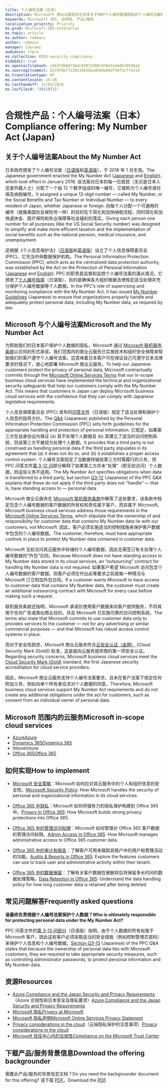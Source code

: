 ```yaml
---
title: 个人编号法案（日本）
description: Microsoft 商业云服务符合日本关于保护个人编号数据隐私的个人编号法案标准。
keywords: Microsoft 365, 合规性, 产品/服务
localization_priority: Priority
ms.prod: Microsoft-365-enterprise
ms.topic: article
ms.author: robmazz
author: robmazz
manager: laurawi
audience: itpro
ms.collection: M365-security-compliance
hideEdit: true
ms.openlocfilehash: c6637db6b73bdc83972d90c938efede0b70938ad
ms.sourcegitcommit: b2197dbf723d11992bbad568a84df3ef3cff421d
ms.translationtype: HT
ms.contentlocale: zh-CN
ms.lasthandoff: 11/04/2019
ms.locfileid: "39218711"
---
```

# <a name="compliance-offering-my-number-act-japan"></a><span data-ttu-id="ee920-104">合规性产品：个人编号法案（日本）</span><span class="sxs-lookup"><span data-stu-id="ee920-104">Compliance offering: My Number Act (Japan)</span></span>

## <a name="about-the-my-number-act"></a><span data-ttu-id="ee920-105">关于个人编号法案</span><span class="sxs-lookup"><span data-stu-id="ee920-105">About the My Number Act</span></span>

<span data-ttu-id="ee920-106">日本政府颁发了个人编号法案（[日语版](https://elaws.e-gov.go.jp/search/elawsSearch/elaws_search/lsg0500/viewContents?lawId=425AC0000000027_20180627_430AC0000000066)和[英语版](https://www.ppc.go.jp/files/pdf/en3.pdf)），于 2016 年 1 月生效。</span><span class="sxs-lookup"><span data-stu-id="ee920-106">The Japanese government enacted the My Number Act ([Japanese](https://elaws.e-gov.go.jp/search/elawsSearch/elaws_search/lsg0500/viewContents?lawId=425AC0000000027_20180627_430AC0000000066) and [English](https://www.ppc.go.jp/files/pdf/en3.pdf)), which took effect in January 2016.</span></span> <span data-ttu-id="ee920-107">该法案对日本的每一位居民（无论是日本人还是外籍人士）分配了一个由 12 个数字组成的唯一编号，它被称为个人编号或社保及纳税编号。</span><span class="sxs-lookup"><span data-stu-id="ee920-107">It assigned a unique 12-digit number — called My Number, or the Social Benefits and Tax Number or Individual Number — to every resident of Japan, whether Japanese or foreign.</span></span> <span data-ttu-id="ee920-108">向每个人分配一个可通用的编号（就像美国社会保险号一样）的目的在于简化和加快纳税流程，同时简化和加快退休金、医疗保险和失业保障等社会福利的落实。</span><span class="sxs-lookup"><span data-stu-id="ee920-108">Giving each person one number for all purposes (like the US Social Security number) was designed to simplify and make more efficient taxation and the implementation of social benefits such as the national pension, medical insurance, and unemployment.</span></span>

<span data-ttu-id="ee920-109">还根据《个人信息保护法》（[日语版](https://www.ppc.go.jp/personal/preparation/)和[英语版](https://www.ppc.go.jp/en/legal/)）设立了个人信息保障委员会 (PPC)，它充当中央数据保护机构。</span><span class="sxs-lookup"><span data-stu-id="ee920-109">The Personal Information Protection Commission (PPC), which acts as the centralized data protection authority, was established by the Act on the Protection of Personal Information ([Japanese](https://www.ppc.go.jp/personal/preparation/) and [English](https://www.ppc.go.jp/en/legal/)).</span></span> <span data-ttu-id="ee920-110">PPC 的职责是监督和监控个人编号法案的遵从情况，它颁发了[个人编号指南](https://www.ppc.go.jp/legal/policy/faq/)（日语版），目的是确保各大组织根据法律规定适当处理并充分保护个人编号数据等个人数据。</span><span class="sxs-lookup"><span data-stu-id="ee920-110">In the PPC’s role of supervising and monitoring compliance with the My Number Act, it has issued [My Number Guidelines](https://www.ppc.go.jp/legal/policy/faq/) (Japanese) to ensure that organizations properly handle and adequately protect personal data, including My Number data, as required by law.</span></span>

## <a name="microsoft-and-the-my-number-act"></a><span data-ttu-id="ee920-111">Microsoft 与个人编号法案</span><span class="sxs-lookup"><span data-stu-id="ee920-111">Microsoft and the My Number Act</span></span>

<span data-ttu-id="ee920-112">为帮助我们的日本客户保护个人数据的隐私，Microsoft 通过 [Microsoft 联机服务条款](https://www.microsoftvolumelicensing.com/DocumentSearch.aspx?Mode=3&DocumentTypeId=31)以合同的形式承诺，我们范围内的商业云服务已实施技术和组织安全保障来帮助我们的客户遵守个人编号法案。这意味着日本客户可在保证自己可遵守日本法律要求的情况下，放心地部署 Microsoft 商业云服务。</span><span class="sxs-lookup"><span data-stu-id="ee920-112">To help our Japanese customers protect the privacy of personal data, Microsoft contractually commits through the [Microsoft Online Services Terms](https://www.microsoftvolumelicensing.com/DocumentSearch.aspx?Mode=3&DocumentTypeId=31) that our in-scope business cloud services have implemented the technical and organizational security safeguards that help our customers comply with the My Number Act. This means that customers in Japan can deploy Microsoft business cloud services with the confidence that they can comply with Japanese legislative requirements.</span></span>

<span data-ttu-id="ee920-113">个人信息保障委员会 (PPC) 发布的[问答文件](https://www.ppc.go.jp/legal/policy/faq/)（日语版）规定了适当处理和保护个人信息的指导方针。</span><span class="sxs-lookup"><span data-stu-id="ee920-113">The [Q\&A](https://www.ppc.go.jp/legal/policy/faq/) (Japanese) published by the Personal Information Protection Commission (PPC) sets forth guidelines for the appropriate handling and protection of personal information.</span></span> <span data-ttu-id="ee920-114">它规定，如果第三方在自身协议内保证 (a) 其不处理个人数据且 (b) 其建立了适当的访问控制系统，则该第三方不被视为处理个人数据。</span><span class="sxs-lookup"><span data-stu-id="ee920-114">It provides that a third party is not construed as handling personal data if the third party stipulates in its agreement that (a) it does not do so, and (b) it establishes a proper access control system.</span></span> <span data-ttu-id="ee920-115">个人编号法案规定了当数据传输给第三方时需履行的义务，但 PPC 问答文件[第 3-12 问](https://www.ppc.go.jp/legal/policy/faq/)部分解释了如果第三方并未“处理”（即无权访问）个人数据，则这些义务不适用。</span><span class="sxs-lookup"><span data-stu-id="ee920-115">The My Number Act specifies obligations when data is transferred to a third party, but section [Q3-12](https://www.ppc.go.jp/legal/policy/faq/) (Japanese) of the PPC Q\&A explains that these do not apply if the third party does not “handle” — that is, have standing access to — personal data.</span></span>

<span data-ttu-id="ee920-116">Microsoft 商业云服务在 [Microsoft 联机服务条款](https://www.microsoftvolumelicensing.com/DocumentSearch.aspx?Mode=3&DocumentTypeId=31)中解答了这些要求，该条款中规定包含个人编号数据的客户数据的所有权和责任属于客户，而非属于 Microsoft。</span><span class="sxs-lookup"><span data-stu-id="ee920-116">Microsoft business cloud services address those requirements in the [Microsoft Online Services Terms](https://www.microsoftvolumelicensing.com/DocumentSearch.aspx?Mode=3&DocumentTypeId=31), which stipulate that the ownership of and responsibility for customer data that contains My Number data lie with our customers, not Microsoft.</span></span> <span data-ttu-id="ee920-117">因此，客户必须实施适当的控制措施来保护客户数据中包含的个人编号数据。</span><span class="sxs-lookup"><span data-stu-id="ee920-117">The customer, therefore, must have appropriate controls in place to protect My Number data contained in customer data.</span></span>

<span data-ttu-id="ee920-118">Microsoft 无权访问其云服务中存储的个人编号数据，因此无需签订有关处理个人编号数据的“外包”合同。</span><span class="sxs-lookup"><span data-stu-id="ee920-118">Because Microsoft does not have standing access to My Number data stored in its cloud services, an “outsourcing” contract for handling My Number data is not required.</span></span> <span data-ttu-id="ee920-119">如果客户希望 Microsoft 访问包含个人编号数据的客户数据，则客户必须在作出此等要求之前就每一种情况与 Microsoft 订立附加外包合同。</span><span class="sxs-lookup"><span data-stu-id="ee920-119">If a customer wants Microsoft to have access to customer data that contains My Number data, the customer must create an additional outsourcing contract with Microsoft for every case before making such a request.</span></span>

<span data-ttu-id="ee920-120">联机服务条款还指明，Microsoft 承诺仅使用客户数据来向客户提供服务，不将其用于任何广告或类似商业目的，并且 Microsoft 已实施可靠的访问控制系统。</span><span class="sxs-lookup"><span data-stu-id="ee920-120">The terms also state that Microsoft commits to use customer data only to provides services to the customer — not for any advertising or similar commercial purposes — and that Microsoft has robust access control systems in place.</span></span>

<span data-ttu-id="ee920-121">而对于安全性顾虑，Microsoft 商业云服务符合[云安全认证（金牌）](offering-cs-mark-gold-japan.md) (Cloud Security Mark (Gold)) 标准，这是面向云服务提供商的第一项安全认证。</span><span class="sxs-lookup"><span data-stu-id="ee920-121">Regarding security concerns, Microsoft business cloud services meet the [Cloud Security Mark (Gold)](offering-cs-mark-gold-japan.md) standard, the first Japanese security accreditation for cloud service providers.</span></span>

<span data-ttu-id="ee920-122">因此，Microsoft 商业云服务支持个人编号法案要求，且未在客户法案下规定任何附加义务，例如向单个所有者征求对个人数据的同意。</span><span class="sxs-lookup"><span data-stu-id="ee920-122">Therefore, Microsoft business cloud services support My Number Act requirements and do not create any additional obligations under the act for customers, such as consent from an individual owner of personal data.</span></span>

## <a name="microsoft-in-scope-cloud-services"></a><span data-ttu-id="ee920-123">Microsoft 范围内的云服务</span><span class="sxs-lookup"><span data-stu-id="ee920-123">Microsoft in-scope cloud services</span></span>

- [<span data-ttu-id="ee920-124">Azure</span><span class="sxs-lookup"><span data-stu-id="ee920-124">Azure</span></span>](https://gallery.technet.microsoft.com/Overview-of-Azure-c1be3942)
- [<span data-ttu-id="ee920-125">Dynamics 365</span><span class="sxs-lookup"><span data-stu-id="ee920-125">Dynamics 365</span></span>](https://download.microsoft.com/download/E/1/9/E1977163-7A86-4812-AC18-C03ADC958AAF/Microsoft_Dynamics_365_Cloud_Service_Compliance_Datasheet.pdf)
- <span data-ttu-id="ee920-126">Intune</span><span class="sxs-lookup"><span data-stu-id="ee920-126">Intune</span></span>
- [<span data-ttu-id="ee920-127">Office 365</span><span class="sxs-lookup"><span data-stu-id="ee920-127">Office 365</span></span>](https://servicetrust.microsoft.com/ViewPage/TrustDocuments?command=Download&downloadType=Document&downloadId=9f756cce-b15d-45a9-94d7-6a583dee4401&docTab=6d000410-c9e9-11e7-9a91-892aae8839ad_Compliance_Guides)

## <a name="how-to-implement"></a><span data-ttu-id="ee920-128">如何实现</span><span class="sxs-lookup"><span data-stu-id="ee920-128">How to implement</span></span>

- <span data-ttu-id="ee920-129">[Microsoft 安全策略](https://servicetrust.microsoft.com/ViewPage/TrustDocuments?command=Download&downloadType=Document&downloadId=231213ea-9954-41fd-a757-ae62f3721dc7&docTab=6d000410-c9e9-11e7-9a91-892aae8839ad_FAQ_and_White_Papers)：Microsoft 如何应对其云服务中的个人和组织信息的安全性。</span><span class="sxs-lookup"><span data-stu-id="ee920-129">[Microsoft Security Policy](https://servicetrust.microsoft.com/ViewPage/TrustDocuments?command=Download&downloadType=Document&downloadId=231213ea-9954-41fd-a757-ae62f3721dc7&docTab=6d000410-c9e9-11e7-9a91-892aae8839ad_FAQ_and_White_Papers): How Microsoft handles the security of personal and organizational information in its cloud services.</span></span>

- <span data-ttu-id="ee920-130">[Office 365 中隐私](https://servicetrust.microsoft.com/ViewPage/TrustDocuments?command=Download&downloadType=Document&downloadId=a1b48a5b-bcb1-4c19-9277-952c0df87113&docTab=6d000410-c9e9-11e7-9a91-892aae8839ad_FAQ_and_White_Papers)：Microsoft 如何将强有力的隐私保护构建到 Office 365 中。</span><span class="sxs-lookup"><span data-stu-id="ee920-130">[Privacy in Office 365](https://servicetrust.microsoft.com/ViewPage/TrustDocuments?command=Download&downloadType=Document&downloadId=a1b48a5b-bcb1-4c19-9277-952c0df87113&docTab=6d000410-c9e9-11e7-9a91-892aae8839ad_FAQ_and_White_Papers): How Microsoft builds strong privacy protections into Office 365.</span></span>

- <span data-ttu-id="ee920-131">[Office 365 中的管理访问权限](https://docs.microsoft.com/office365/SecurityCompliance/office-365-administrative-access-controls-overview)：Microsoft 如何管理对 Office 365 客户数据的管理访问权限。</span><span class="sxs-lookup"><span data-stu-id="ee920-131">[Admin Access in Office 365](https://docs.microsoft.com/office365/SecurityCompliance/office-365-administrative-access-controls-overview): How Microsoft manages administrative access to Office 365 customer data.</span></span>

- <span data-ttu-id="ee920-132">[Office 365 中的审计和报告](https://docs.microsoft.com/office365/SecurityCompliance/office-365-auditing-and-reporting-overview)：了解客户可用来跟踪其租户中的用户和管理活动的功能。</span><span class="sxs-lookup"><span data-stu-id="ee920-132">[Audits & Reports in Office 365](https://docs.microsoft.com/office365/SecurityCompliance/office-365-auditing-and-reporting-overview): Explore the features customers can use to track user and administrative activity within their tenant.</span></span>

- <span data-ttu-id="ee920-133">[Office 365 中的数据保留](https://docs.microsoft.com/office365/SecurityCompliance/office-365-data-retention-deletion-and-destruction-overview)：了解有关客户数据在被删除后将保留多长时间的数据处理策略。</span><span class="sxs-lookup"><span data-stu-id="ee920-133">[Data Retention in Office 365](https://docs.microsoft.com/office365/SecurityCompliance/office-365-data-retention-deletion-and-destruction-overview): Understand the data handling policy for how long customer data is retained after being deleted.</span></span>

## <a name="frequently-asked-questions"></a><span data-ttu-id="ee920-134">常见问题解答</span><span class="sxs-lookup"><span data-stu-id="ee920-134">Frequently asked questions</span></span>

<span data-ttu-id="ee920-135">**谁最终负责根据个人编号法案保护个人数据？**</span><span class="sxs-lookup"><span data-stu-id="ee920-135">**Who is ultimately responsible for protecting personal data under the My Number Act?**</span></span>

<span data-ttu-id="ee920-136">PPC 问答文件的[第 3-13 问部分](https://www.ppc.go.jp/legal/policy/faq/)（日语版）指明，由于个人数据的所有权属于 Microsoft 客户，因此这些客户必须采取适当的安全措施（例如控制管理员密码）来保护个人信息和个人编号数据。</span><span class="sxs-lookup"><span data-stu-id="ee920-136">[Section Q3-13](https://www.ppc.go.jp/legal/policy/faq/) (Japanese) of the PPC Q\&A states that because the ownership of personal data lies with Microsoft customers, they are required to take appropriate security measures, such as controlling administrator passwords, to protect personal information and My Number data.</span></span>

## <a name="resources"></a><span data-ttu-id="ee920-137">资源</span><span class="sxs-lookup"><span data-stu-id="ee920-137">Resources</span></span>

- <span data-ttu-id="ee920-138">[Azure Compliance and the Japan Security and Privacy Requirements](https://gallery.technet.microsoft.com/Azure-Compliance-and-the-53409748)（Azure 合规性和日本安全及隐私要求）</span><span class="sxs-lookup"><span data-stu-id="ee920-138">[Azure Compliance and the Japan Security and Privacy Requirements](https://gallery.technet.microsoft.com/Azure-Compliance-and-the-53409748)</span></span>
- [<span data-ttu-id="ee920-139">Microsoft 隐私</span><span class="sxs-lookup"><span data-stu-id="ee920-139">Privacy at Microsoft</span></span>](https://privacy.microsoft.com/zh-CN/)
- [<span data-ttu-id="ee920-140">Microsoft 隐私声明</span><span class="sxs-lookup"><span data-stu-id="ee920-140">Microsoft Online Services Privacy Statement</span></span>](https://privacy.microsoft.com/privacystatement)
- <span data-ttu-id="ee920-141">[Privacy considerations in the cloud](https://download.microsoft.com/download/0/9/D/09DE47F6-F9E5-4C14-B9E8-E8119A130ACC/Privacy_considerations_in_the_cloud.pdf)（云端隐私保护的注意事项）</span><span class="sxs-lookup"><span data-stu-id="ee920-141">[Privacy considerations in the cloud](https://download.microsoft.com/download/0/9/D/09DE47F6-F9E5-4C14-B9E8-E8119A130ACC/Privacy_considerations_in_the_cloud.pdf)</span></span>
- [<span data-ttu-id="ee920-142">Microsoft 信任中心内的合规性</span><span class="sxs-lookup"><span data-stu-id="ee920-142">Compliance on the Microsoft Trust Center</span></span>](https://www.microsoft.com/trust-center/compliance/compliance-overview)

## <a name="download-the-offering-backgrounder"></a><span data-ttu-id="ee920-143">下载产品/服务背景信息</span><span class="sxs-lookup"><span data-stu-id="ee920-143">Download the offering backgrounder</span></span>

<span data-ttu-id="ee920-144">需要此产品/服务的背景信息文档？</span><span class="sxs-lookup"><span data-stu-id="ee920-144">Do you need the backgrounder document for this offering?</span></span> <span data-ttu-id="ee920-145">请下载 [PDF](https://download.microsoft.com/download/0/E/C/0EC14DDA-6041-4841-A180-199870B136C4/MyNumberAct-Compliance.pdf)。</span><span class="sxs-lookup"><span data-stu-id="ee920-145">Download the [PDF](https://download.microsoft.com/download/0/E/C/0EC14DDA-6041-4841-A180-199870B136C4/MyNumberAct-Compliance.pdf).</span></span>
